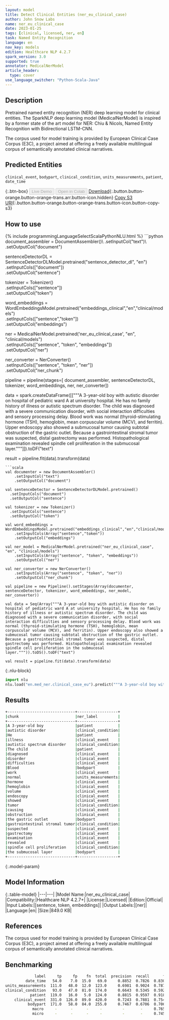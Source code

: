 ```yaml
---
layout: model
title: Detect Clinical Entities (ner_eu_clinical_case)
author: John Snow Labs
name: ner_eu_clinical_case
date: 2023-01-25
tags: [clinical, licensed, ner, en]
task: Named Entity Recognition
language: en
nav_key: models
edition: Healthcare NLP 4.2.7
spark_version: 3.0
supported: true
annotator: MedicalNerModel
article_header:
  type: cover
use_language_switcher: "Python-Scala-Java"
---
```


## Description

Pretrained named entity recognition (NER) deep learning model for clinical entities. The SparkNLP deep learning model (MedicalNerModel) is inspired by a former state of the art model for NER: Chiu & Nicols, Named Entity Recognition with Bidirectional LSTM-CNN.

The corpus used for model training is provided by European Clinical Case Corpus (E3C), a project aimed at offering a freely available multilingual corpus of semantically annotated clinical narratives.

## Predicted Entities

`clinical_event`, `bodypart`, `clinical_condition`, `units_measurements`, `patient`, `date_time`

{:.btn-box}
<button class="button button-orange" disabled>Live Demo</button>
<button class="button button-orange" disabled>Open in Colab</button>
[Download](https://s3.amazonaws.com/auxdata.johnsnowlabs.com/clinical/models/ner_eu_clinical_case_en_4.2.7_3.2_1674657662344.zip){:.button.button-orange.button-orange-trans.arr.button-icon.hidden}
[Copy S3 URI](s3://auxdata.johnsnowlabs.com/clinical/models/ner_eu_clinical_case_en_4.2.7_3.2_1674657662344.zip){:.button.button-orange.button-orange-trans.button-icon.button-copy-s3}

## How to use



<div class="tabs-box" markdown="1">
{% include programmingLanguageSelectScalaPythonNLU.html %}
```python
document_assembler = DocumentAssembler()\
	.setInputCol("text")\
	.setOutputCol("document")
 
sentenceDetectorDL = SentenceDetectorDLModel.pretrained("sentence_detector_dl", "en")\
	.setInputCols(["document"])\
	.setOutputCol("sentence")

tokenizer = Tokenizer()\
	.setInputCols(["sentence"])\
	.setOutputCol("token")

word_embeddings = WordEmbeddingsModel.pretrained("embeddings_clinical","en","clinical/models")\
	.setInputCols(["sentence","token"])\
	.setOutputCol("embeddings")

ner = MedicalNerModel.pretrained('ner_eu_clinical_case', "en", "clinical/models") \
	.setInputCols(["sentence", "token", "embeddings"]) \
	.setOutputCol("ner")
 
ner_converter = NerConverter()\
	.setInputCols(["sentence", "token", "ner"])\
	.setOutputCol("ner_chunk")

pipeline = pipeline(stages=[
	document_assembler,
	sentenceDetectorDL,
	tokenizer,
	word_embeddings,
	ner,
	ner_converter])

data = spark.createDataFrame([["""A 3-year-old boy with autistic disorder on hospital of pediatric ward A at university hospital. He has no family history of illness or autistic spectrum disorder. The child was diagnosed with a severe communication disorder, with social interaction difficulties and sensory processing delay. Blood work was normal (thyroid-stimulating hormone (TSH), hemoglobin, mean corpuscular volume (MCV), and ferritin). Upper endoscopy also showed a submucosal tumor causing subtotal obstruction of the gastric outlet. Because a gastrointestinal stromal tumor was suspected, distal gastrectomy was performed. Histopathological examination revealed spindle cell proliferation in the submucosal layer."""]]).toDF("text")

result = pipeline.fit(data).transform(data)
```
```scala
val documenter = new DocumentAssembler() 
    .setInputCol("text") 
    .setOutputCol("document")

val sentenceDetector = SentenceDetectorDLModel.pretrained()
  .setInputCols("document")
  .setOutputCol("sentence")

val tokenizer = new Tokenizer()
  .setInputCols("sentence")
  .setOutputCol("token")

val word_embeddings = WordEmbeddingsModel.pretrained("embeddings_clinical","en","clinical/models")
	.setInputCols(Array("sentence","token"))
	.setOutputCol("embeddings")

val ner_model = MedicalNerModel.pretrained("ner_eu_clinical_case", "en", "clinical/models")
    .setInputCols(Array("sentence", "token", "embeddings"))
    .setOutputCol("ner")

val ner_converter = new NerConverter()
    .setInputCols(Array("sentence", "token", "ner"))
    .setOutputCol("ner_chunk")

val pipeline = new Pipeline().setStages(Array(documenter, sentenceDetector, tokenizer, word_embeddings, ner_model, ner_converter))

val data = Seq(Array("""A 3-year-old boy with autistic disorder on hospital of pediatric ward A at university hospital. He has no family history of illness or autistic spectrum disorder. The child was diagnosed with a severe communication disorder, with social interaction difficulties and sensory processing delay. Blood work was normal (thyroid-stimulating hormone (TSH), hemoglobin, mean corpuscular volume (MCV), and ferritin). Upper endoscopy also showed a submucosal tumor causing subtotal obstruction of the gastric outlet. Because a gastrointestinal stromal tumor was suspected, distal gastrectomy was performed. Histopathological examination revealed spindle cell proliferation in the submucosal layer.""")).toDS().toDF("text")

val result = pipeline.fit(data).transform(data)
```


{:.nlu-block}
```python
import nlu
nlu.load("en.med_ner.clinical_case_eu").predict("""A 3-year-old boy with autistic disorder on hospital of pediatric ward A at university hospital. He has no family history of illness or autistic spectrum disorder. The child was diagnosed with a severe communication disorder, with social interaction difficulties and sensory processing delay. Blood work was normal (thyroid-stimulating hormone (TSH), hemoglobin, mean corpuscular volume (MCV), and ferritin). Upper endoscopy also showed a submucosal tumor causing subtotal obstruction of the gastric outlet. Because a gastrointestinal stromal tumor was suspected, distal gastrectomy was performed. Histopathological examination revealed spindle cell proliferation in the submucosal layer.""")
```

</div>

## Results

```bash
+------------------------------+------------------+
|chunk                         |ner_label         |
+------------------------------+------------------+
|A 3-year-old boy              |patient           |
|autistic disorder             |clinical_condition|
|He                            |patient           |
|illness                       |clinical_event    |
|autistic spectrum disorder    |clinical_condition|
|The child                     |patient           |
|diagnosed                     |clinical_event    |
|disorder                      |clinical_event    |
|difficulties                  |clinical_event    |
|Blood                         |bodypart          |
|work                          |clinical_event    |
|normal                        |units_measurements|
|hormone                       |clinical_event    |
|hemoglobin                    |clinical_event    |
|volume                        |clinical_event    |
|endoscopy                     |clinical_event    |
|showed                        |clinical_event    |
|tumor                         |clinical_condition|
|causing                       |clinical_event    |
|obstruction                   |clinical_event    |
|the gastric outlet            |bodypart          |
|gastrointestinal stromal tumor|clinical_condition|
|suspected                     |clinical_event    |
|gastrectomy                   |clinical_event    |
|examination                   |clinical_event    |
|revealed                      |clinical_event    |
|spindle cell proliferation    |clinical_condition|
|the submucosal layer          |bodypart          |
+------------------------------+------------------+


```

{:.model-param}
## Model Information

{:.table-model}
|---|---|
|Model Name:|ner_eu_clinical_case|
|Compatibility:|Healthcare NLP 4.2.7+|
|License:|Licensed|
|Edition:|Official|
|Input Labels:|[sentence, token, embeddings]|
|Output Labels:|[ner]|
|Language:|en|
|Size:|849.0 KB|

## References

The corpus used for model training is provided by European Clinical Case Corpus (E3C), a project aimed at offering a freely available multilingual corpus of semantically annotated clinical narratives.

## Benchmarking

```bash
             label     tp     fp    fn  total  precision  recall      f1
         date_time   54.0    7.0  15.0   69.0     0.8852  0.7826  0.8308
units_measurements  111.0   48.0  12.0  123.0     0.6981  0.9024  0.7872
clinical_condition   93.0   47.0  81.0  174.0     0.6643  0.5345  0.5924
           patient  119.0   16.0   5.0  124.0     0.8815  0.9597  0.9189
    clinical_event  331.0  126.0  89.0  420.0     0.7243  0.7881  0.7548
          bodypart  171.0   58.0  84.0  255.0     0.7467  0.6706  0.7066
            macro     -      -      -     -         -       -     0.7651
            micro     -      -      -     -         -       -     0.7454
```
